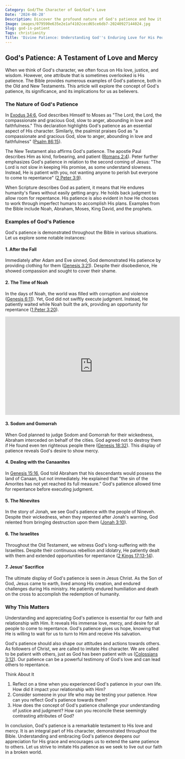 ```yaml
---
Category: God/The Character of God/God’s Love
Date: '2024-08-28'
Description: Discover the profound nature of God's patience and how it shapes our lives. Explore the significance of God's enduring patience in times of trials and growth.
Image: images/079590e635e2e1af4102cecd65ce6db7-20240927144024.jpg
Slug: god-is-patient
Tags: christianity
Title: 'Divine Patience: Understanding God''s Enduring Love for His People'
---
```


## God's Patience: A Testament of Love and Mercy

When we think of God's character, we often focus on His love, justice, and wisdom. However, one attribute that is sometimes overlooked is His patience. The Bible provides numerous examples of God's patience, both in the Old and New Testaments. This article will explore the concept of God's patience, its significance, and its implications for us as believers.

### The Nature of God's Patience

In [Exodus 34:6](https://www.bibleref.com/Exodus/34/Exodus-34-6.html), God describes Himself to Moses as "The Lord, the Lord, the compassionate and gracious God, slow to anger, abounding in love and faithfulness." This declaration highlights God's patience as an essential aspect of His character. Similarly, the psalmist praises God as "a compassionate and gracious God, slow to anger, abounding in love and faithfulness" ([Psalm 86:15](https://www.bibleref.com/Psalm/86/Psalm-86-15.html)).

The New Testament also affirms God's patience. The apostle Paul describes Him as kind, forbearing, and patient ([Romans 2:4](https://www.bibleref.com/Romans/2/Romans-2-4.html)). Peter further emphasizes God's patience in relation to the second coming of Jesus: "The Lord is not slow in keeping His promise, as some understand slowness. Instead, He is patient with you, not wanting anyone to perish but everyone to come to repentance" ([2 Peter 3:9](https://www.bibleref.com/2-Peter/3/2-Peter-3-9.html)).

When Scripture describes God as patient, it means that He endures humanity's flaws without easily getting angry. He holds back judgment to allow room for repentance. His patience is also evident in how He chooses to work through imperfect humans to accomplish His plans. Examples from the Bible include Noah, Abraham, Moses, King David, and the prophets.

### Examples of God's Patience

God's patience is demonstrated throughout the Bible in various situations. Let us explore some notable instances:

#### 1. After the Fall

Immediately after Adam and Eve sinned, God demonstrated His patience by providing clothing for them ([Genesis 3:21](https://www.bibleref.com/Genesis/3/Genesis-3-21.html)). Despite their disobedience, He showed compassion and sought to cover their shame.

#### 2. The Time of Noah

In the days of Noah, the world was filled with corruption and violence ([Genesis 6:11](https://www.bibleref.com/Genesis/6/Genesis-6-11.html)). Yet, God did not swiftly execute judgment. Instead, He patiently waited while Noah built the ark, providing an opportunity for repentance ([1 Peter 3:20](https://www.bibleref.com/1-Peter/3/1-Peter-3-20.html)).


<iframe width="560" height="315" src="https://www.youtube.com/embed/SC-UBd69KjM" frameborder="0" allow="autoplay; encrypted-media" allowfullscreen></iframe>


#### 3. Sodom and Gomorrah

When God planned to judge Sodom and Gomorrah for their wickedness, Abraham interceded on behalf of the cities. God agreed not to destroy them if He found even ten righteous people there ([Genesis 18:32](https://www.bibleref.com/Genesis/18/Genesis-18-32.html)). This display of patience reveals God's desire to show mercy.

#### 4. Dealing with the Canaanites

In [Genesis 15:16](https://www.bibleref.com/Genesis/15/Genesis-15-16.html), God told Abraham that his descendants would possess the land of Canaan, but not immediately. He explained that "the sin of the Amorites has not yet reached its full measure." God's patience allowed time for repentance before executing judgment.

#### 5. The Ninevites

In the story of Jonah, we see God's patience with the people of Nineveh. Despite their wickedness, when they repented after Jonah's warning, God relented from bringing destruction upon them ([Jonah 3:10](https://www.bibleref.com/Jonah/3/Jonah-3-10.html)).

#### 6. The Israelites

Throughout the Old Testament, we witness God's long-suffering with the Israelites. Despite their continuous rebellion and idolatry, He patiently dealt with them and extended opportunities for repentance ([2 Kings 17:13-14](https://www.bibleref.com/2-Kings/17/2-Kings-17-13.html)).

#### 7. Jesus' Sacrifice

The ultimate display of God's patience is seen in Jesus Christ. As the Son of God, Jesus came to earth, lived among His creation, and endured challenges during His ministry. He patiently endured humiliation and death on the cross to accomplish the redemption of humanity.

### Why This Matters

Understanding and appreciating God's patience is essential for our faith and relationship with Him. It reveals His immense love, mercy, and desire for all people to come to repentance. God's patience gives us hope, knowing that He is willing to wait for us to turn to Him and receive His salvation.

God's patience should also shape our attitudes and actions towards others. As followers of Christ, we are called to imitate His character. We are called to be patient with others, just as God has been patient with us ([Colossians 3:12](https://www.bibleref.com/Colossians/3/Colossians-3-12.html)). Our patience can be a powerful testimony of God's love and can lead others to repentance.

Think About It

1. Reflect on a time when you experienced God's patience in your own life. How did it impact your relationship with Him?
2. Consider someone in your life who may be testing your patience. How can you reflect God's patience towards them?
3. How does the concept of God's patience challenge your understanding of justice and judgment? How can you reconcile these seemingly contrasting attributes of God?

In conclusion, God's patience is a remarkable testament to His love and mercy. It is an integral part of His character, demonstrated throughout the Bible. Understanding and embracing God's patience deepens our appreciation for His grace and encourages us to extend the same patience to others. Let us strive to imitate His patience as we seek to live out our faith in a broken world.